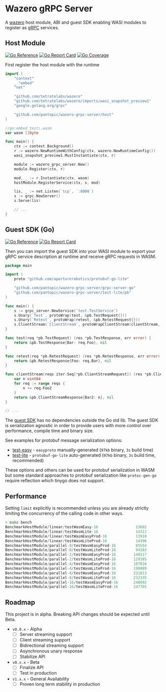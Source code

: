 # Wazero gRPC Server

A [wazero](https://pkg.go.dev/github.com/tetratelabs/wazero) host module, ABI and guest SDK enabling WASI modules to register as [gRPC](https://grpc.io/) services.

## Host Module

[![Go Reference](https://godoc.org/github.com/pantopic/wazero-grpc-server/host?status.svg)](https://godoc.org/github.com/pantopic/wazero-grpc-server/host)
[![Go Report Card](https://goreportcard.com/badge/github.com/pantopic/wazero-grpc-server/host)](https://goreportcard.com/report/github.com/pantopic/wazero-grpc-server/host)
[![Go Coverage](https://github.com/pantopic/wazero-grpc-server/wiki/host/coverage.svg)](https://raw.githack.com/wiki/pantopic/wazero-grpc-server/host/coverage.html)

First register the host module with the runtime

```go
import (
	"context"
	_ "embed"
	"net"

	"github.com/tetratelabs/wazero"
	"github.com/tetratelabs/wazero/imports/wasi_snapshot_preview1"
	"google.golang.org/grpc"

	"github.com/pantopic/wazero-grpc-server/host"
)

//go:embed test\.wasm
var wasm []byte

func main() {
	ctx := context.Background()
	r := wazero.NewRuntimeWithConfig(ctx, wazero.NewRuntimeConfig())
	wasi_snapshot_preview1.MustInstantiate(ctx, r)

	module := wazero_grpc_server.New()
	module.Register(ctx, r)

	mod, _ := r.Instantiate(ctx, wasm)
	hostModule.RegisterService(ctx, s, mod)

	lis, _ := net.Listen(`tcp`, `:8000`)
	s := grpc.NewServer()
	s.Serve(lis)

	// ...
}
```

## Guest SDK (Go)

[![Go Reference](https://godoc.org/github.com/pantopic/wazero-grpc-server/grpc-server-go?status.svg)](https://godoc.org/github.com/pantopic/wazero-grpc-server/grpc-server-go)
[![Go Report Card](https://goreportcard.com/badge/github.com/pantopic/wazero-grpc-server/grpc-server-go)](https://goreportcard.com/report/github.com/pantopic/wazero-grpc-server/grpc-server-go)

Then you can import the guest SDK into your WASI module to export your gRPC service description at runtime and receive gRPC requests in WASM.

```go
package main

import (
	proto "github.com/aperturerobotics/protobuf-go-lite"

	"github.com/pantopic/wazero-grpc-server/grpc-server-go"
	"github.com/pantopic/wazero-grpc-server/test-lite/pb"
)

func main() {
	s := grpc_server.NewService(`test.TestService`)
	s.Unary(`Test`, protoWrap(test, &pb.TestRequest{}))
	s.Unary(`Retest`, protoWrap(retest, &pb.RetestRequest{}))
	s.ClientStream(`ClientStream`, protoWrapClientStream(clientStream, &pb.ClientStreamRequest{}))
}

func test(req *pb.TestRequest) (res *pb.TestResponse, err error) {
	return &pb.TestResponse{Bar: req.Foo}, nil
}

func retest(req *pb.RetestRequest) (res *pb.RetestResponse, err error) {
	return &pb.RetestResponse{Foo: req.Bar}, nil
}

func clientStream(reqs iter.Seq[*pb.ClientStreamRequest]) (res *pb.ClientStreamResponse, err error) {
	var n uint64
	for req := range reqs {
		n += req.Foo2
	}
	return &pb.ClientStreamResponse{Bar2: n}, nil
}

// ...
```

The [guest SDK](https://pkg.go.dev/github.com/pantopic/wazero-grpc-server/grpc-server-go) has no dependencies outside the Go std lib.
The guest SDK is serialization agnostic in order to provide users with more control over performance, compile time and binary size.

See examples for protobuf message serialization options:

- [test-easy](/test-easy) - `easyproto` manually-generated (`97kb` binary, `3s` build time)
- [test-lite](/test-lite) - `protobuf-go-lite` auto-generated (`97kb` binary, `3s` build time, recommended)

These options and others can be used for protobuf serialization in WASM but some standard approaches to protobuf
serialization like `protoc-gen-go` require reflection which tinygo does not support.

## Performance

Setting `limit` explicitly is recommended unless you are already strictly limiting the concurrency of the calling code
in other ways.

```go
> make bench
BenchmarkHostModule/linear/testWasmEasy-16                 13602             78630 ns/op
BenchmarkHostModule/linear/testWasmLite-16                 14311             76914 ns/op
BenchmarkHostModule/linear/testWasmEasyProd-16             13910             78315 ns/op
BenchmarkHostModule/linear/testWasmLiteProd-16             14396             76460 ns/op
BenchmarkHostModule/parallel-0/testWasmEasyProd-16         85554             12037 ns/op
BenchmarkHostModule/parallel-0/testWasmLiteProd-16         94183             11982 ns/op
BenchmarkHostModule/parallel-2/testWasmEasyProd-16        148317              8109 ns/op
BenchmarkHostModule/parallel-2/testWasmLiteProd-16        129385              8135 ns/op
BenchmarkHostModule/parallel-4/testWasmEasyProd-16        187816              6191 ns/op
BenchmarkHostModule/parallel-4/testWasmLiteProd-16        199989              6017 ns/op
BenchmarkHostModule/parallel-8/testWasmEasyProd-16        231013              5185 ns/op
BenchmarkHostModule/parallel-8/testWasmLiteProd-16        232335              5172 ns/op
BenchmarkHostModule/parallel-16/testWasmEasyProd-16       248992              4871 ns/op
BenchmarkHostModule/parallel-16/testWasmLiteProd-16       247765              4928 ns/op
```

## Roadmap

This project is in alpha. Breaking API changes should be expected until Beta.

- `v0.0.x` - Alpha
  - [ ] Server streaming support
  - [ ] Client streaming support
  - [ ] Bidirectional streaming support
  - [ ] Asynchronous unary response
  - [ ] Stabilize API
- `v0.x.x` - Beta
  - [ ] Finalize API
  - [ ] Test in production
- `v1.x.x` - General Availability
  - [ ] Proven long term stability in production
